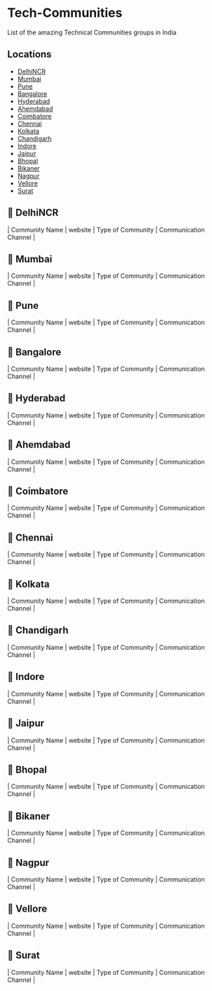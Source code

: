# Tech-Communities
List of the amazing Technical Communities groups in India

## Locations
- [DelhiNCR](#round_pushpin-delhincr)
- [Mumbai](#round_pushpin-mumbai)
- [Pune](#round_pushpin-pune)
- [Bangalore](#round_pushpin-bangalore)
- [Hyderabad](#round_pushpin-hyderabad)
- [Ahemdabad](#round_pushpin-ahemdabad)
- [Coimbatore](#round_pushpin-coimbatore)
- [Chennai](#round_pushpin-Chennai)
- [Kolkata](#round_pushpin-Kolkata)
- [Chandigarh](#round_pushpin-Chandigarh)
- [Indore](#round_pushpin-Indore)
- [Jaipur](#round_pushpin-Jaipur)
- [Bhopal](#round_pushpin-bhopal)
- [Bikaner](#round_pushpin-Bikaner)
- [Nagpur](#round_pushpin-Nagpur)
- [Vellore](#round_pushpin-Vellore)
- [Surat](#round_pushpin-Surat)

## :round_pushpin: DelhiNCR
| Community Name | website | Type of Community  | Communication Channel | 

## :round_pushpin: Mumbai
| Community Name | website | Type of Community  | Communication Channel | 

## :round_pushpin: Pune
| Community Name | website | Type of Community  | Communication Channel | 

## :round_pushpin: Bangalore
| Community Name | website | Type of Community  | Communication Channel | 

## :round_pushpin: Hyderabad
| Community Name | website | Type of Community  | Communication Channel | 

## :round_pushpin: Ahemdabad
| Community Name | website | Type of Community  | Communication Channel | 

## :round_pushpin: Coimbatore
| Community Name | website | Type of Community  | Communication Channel | 

## :round_pushpin: Chennai
| Community Name | website | Type of Community  | Communication Channel | 

## :round_pushpin: Kolkata
| Community Name | website | Type of Community  | Communication Channel | 

## :round_pushpin: Chandigarh
| Community Name | website | Type of Community  | Communication Channel | 

## :round_pushpin: Indore
| Community Name | website | Type of Community  | Communication Channel | 

## :round_pushpin: Jaipur
| Community Name | website | Type of Community  | Communication Channel | 

## :round_pushpin: Bhopal
| Community Name | website | Type of Community  | Communication Channel | 

## :round_pushpin: Bikaner
| Community Name | website | Type of Community  | Communication Channel | 

## :round_pushpin: Nagpur
| Community Name | website | Type of Community  | Communication Channel | 

## :round_pushpin: Vellore
| Community Name | website | Type of Community  | Communication Channel | 

## :round_pushpin: Surat
| Community Name | website | Type of Community  | Communication Channel | 

